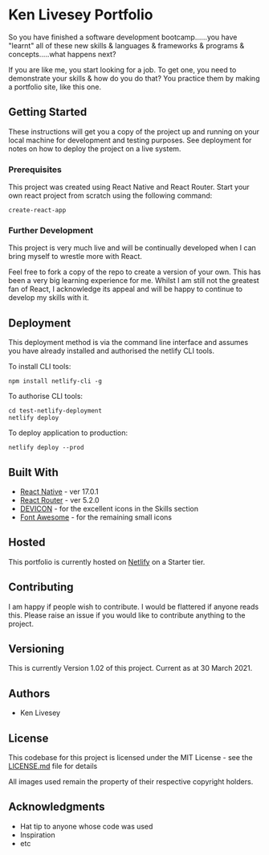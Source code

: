 # Ken Livesey Portfolio

So you have finished a software development bootcamp......you have "learnt" all of these new skills & languages & frameworks & programs & concepts.....what happens next?

If you are like me, you start looking for a job. To get one, you need to demonstrate your skills & how do you do that? You practice them by making a portfolio site, like this one.

## Getting Started

These instructions will get you a copy of the project up and running on your local machine for development and testing purposes. See deployment for notes on how to deploy the project on a live system.

### Prerequisites

This project was created using React Native and React Router. Start your own react project from scratch using the following command:

```
create-react-app
```

### Further Development

This project is very much live and will be continually developed when I can bring myself to wrestle more with React.

Feel free to fork a copy of the repo to create a version of your own. This has been a very big learning experience for me. Whilst I am still not the greatest fan of React, I acknowledge its appeal and will be happy to continue to develop my skills with it.

## Deployment

This deployment method is via the command line interface and assumes you have already installed and authorised the netlify CLI tools.

To install CLI tools:
```
npm install netlify-cli -g
```

To authorise CLI tools:
```
cd test-netlify-deployment
netlify deploy
```

To deploy application to production:
```
netlify deploy --prod
```

## Built With

* [React Native](https://reactjs.org/) - ver 17.0.1
* [React Router](https://reactrouter.com/) - ver 5.2.0
* [DEVICON](https://github.com/devicons/devicon/) - for the excellent icons in the Skills section
* [Font Awesome](https://fontawesome.com/) - for the remaining small icons

## Hosted

This portfolio is currently hosted on [Netlify](https://www.netlify.com/) on a Starter tier.

## Contributing

I am happy if people wish to contribute. I would be flattered if anyone reads this. Please raise an issue if you would like to contribute anything to the project.

## Versioning

 This is currently Version 1.02 of this project. Current as at 30 March 2021.

## Authors

* Ken Livesey

## License

This codebase for this project is licensed under the MIT License - see the [LICENSE.md](LICENSE.md) file for details

All images used remain the property of their respective copyright holders.

## Acknowledgments

* Hat tip to anyone whose code was used
* Inspiration
* etc
